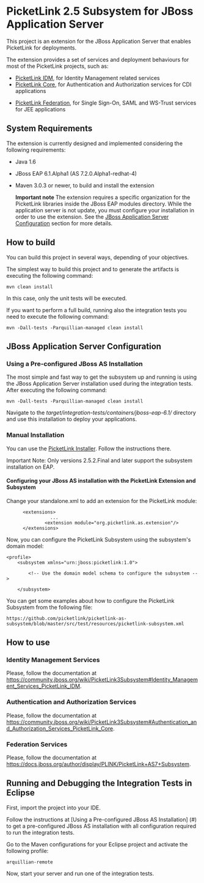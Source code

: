 # PicketLink 2.5 Subsystem for JBoss Application Server #

This project is an extension for the JBoss Application Server that enables PicketLink for deployments.

The extension provides a set of services and deployment behaviours for most of the PicketLink projects, such as:

* [PicketLink IDM](https://github.com/picketlink/picketlink/tree/master/idm "PicketLink IDM on Github"), for Identity Management related services
* [PicketLink Core](https://github.com/picketlink/picketlink/tree/master/core "PicketLink Core on Github"), for Authentication and Authorization services for CDI applications
+ [PicketLink Federation](https://github.com/picketlink/picketlink2/federation "PicketLink Federation on Github"), for Single Sign-On, SAML and WS-Trust services for JEE applications

## System Requirements ##

The extension is currently designed and implemented considering the following requirements:

* Java 1.6
* JBoss EAP 6.1.Alpha1 (AS 7.2.0.Alpha1-redhat-4)
* Maven 3.0.3 or newer, to build and install the extension

    <b>Important note</b>
    The extension requires a specific organization for the PicketLink libraries inside the JBoss EAP modules directory. While the application server is not update, you must configure your installation in order to use the extension. See the [JBoss Application Server Configuration](#asInstallation) section for more details.

## How to build ##

You can build this project in several ways, depending of your objectives.

The simplest way to build this project and to generate the artifacts is executing the following command:

    mvn clean install
    
In this case, only the unit tests will be executed.

If you want to perform a full build, running also the integration tests you need to execute the following command:

    mvn -Dall-tests -Parquillian-managed clean install
    
## JBoss Application Server Configuration ##

### Using a Pre-configured JBoss AS Installation
The most simple and fast way to get the subsystem up and running is using the JBoss Application Server installation used during the integration tests. After executing the following command:

    mvn -Dall-tests -Parquillian-managed clean install

Navigate to the <i>target/integration-tests/containers/jboss-eap-6.1/</i> directory and use this installation to deploy your applications.

### Manual Installation

You can use the [PicketLink Installer](http://www.picketlink.org/getstarted.html "PicketLink Site"). Follow the instructions there.

Important Note: Only versions 2.5.2.Final and later support the subsystem installation on EAP.

#### Configuring your JBoss AS installation with the PicketLink Extension and Subsystem ####

Change your standalone.xml to add an extension for the PicketLink module:

          <extensions>
                    ...
                  <extension module="org.picketlink.as.extension"/>
          </extensions>
          
Now, you can configure the PicketLink Subsystem using the subsystem's domain model:

	<profile>
        <subsystem xmlns="urn:jboss:picketlink:1.0">
        	
        	<!-- Use the domain model schema to configure the subsystem -->
        	
        </subsystem>

You can get some examples about how to configure the PicketLink Subsystem from the following file:

	https://github.com/picketlink/picketlink-as-subsystem/blob/master/src/test/resources/picketlink-subsystem.xml

## How to use ##

### Identity Management Services ###

Please, follow the documentation at https://community.jboss.org/wiki/PicketLink3Subsystem#Identity_Management_Services_PicketLink_IDM.

### Authentication and Authorization Services ###

Please, follow the documentation at https://community.jboss.org/wiki/PicketLink3Subsystem#Authentication_and_Authorization_Services_PicketLink_Core.

### Federation Services ###

Please, follow the documentation at https://docs.jboss.org/author/display/PLINK/PicketLink+AS7+Subsystem.

## Running and Debugging the Integration Tests in Eclipse ##

First, import the project into your IDE.

Follow the instructions at [Using a Pre-configured JBoss AS Installation] (#) to get a pre-configured JBoss AS installation with all configuration required to run the integration tests.

Go to the Maven configurations for your Eclipse project and activate the following profile:

	arquillian-remote
	
Now, start your server and run one of the integration tests.